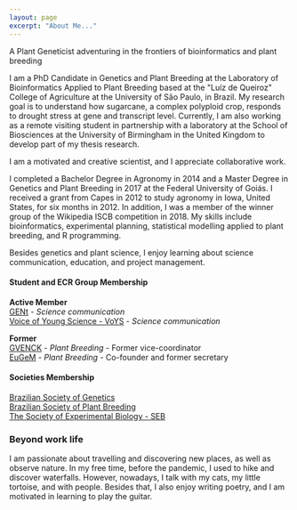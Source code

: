```yaml
---
layout: page
excerpt: "About Me..."
---
```


A Plant Geneticist adventuring in the frontiers of bioinformatics and plant breeding

I am a PhD Candidate in Genetics and Plant Breeding at the Laboratory of Bioinformatics Applied to Plant Breeding based at the "Luíz de Queiroz" College of Agriculture at the University of São Paulo, in Brazil. My research goal is to understand how sugarcane, a complex polyploid crop, responds to drought stress at gene and transcript level. Currently, I am also working as a remote visiting student in partnership with a laboratory at the School of Biosciences at the University of Birmingham in the United Kingdom to develop part of my thesis research.   
  
I am a motivated and creative scientist, and I appreciate collaborative work.   
  
I completed a Bachelor Degree in Agronomy in 2014 and a Master Degree in Genetics and Plant Breeding in 2017 at the Federal University of Goiás. I received a grant from Capes in 2012 to study agronomy in Iowa, United States, for six months in 2012. In addition, I was a member of the winner group of the Wikipedia ISCB competition in 2018. My skills include bioinformatics, experimental planning, statistical modelling applied to plant breeding, and R programming.   
  
Besides genetics and plant science, I enjoy learning about science communication, education, and project management.   

#### Student and ECR Group Membership 

**Active Member**  
[GENt](https://gent-esalq.github.io/) - *Science communication*  
[Voice of Young Science - VoYS](https://senseaboutscience.org/what-we-are-doing/voys/) - *Science communication*  

**Former**  
[GVENCK](https://gvenck.github.io/) - *Plant Breeding* - Former vice-coordinator  
[EuGeM](https://grupoeugem.wixsite.com/eugem) - *Plant Breeding* - Co-founder and former secretary  

#### Societies Membership
[Brazilian Society of Genetics](https://www.sbg.org.br/)  
[Brazilian Society of Plant Breeding](http://www.sbmp.org.br/)  
[The Society of Experimental Biology - SEB](https://www.sebiology.org/)  

### Beyond work life  

I am passionate about travelling and discovering new places, as well as observe nature. In my free time, before the pandemic, I used to hike and discover waterfalls. However, nowadays, I talk with my cats, my little tortoise, and with people. Besides that, I also enjoy writing poetry, and I am motivated in learning to play the guitar.




